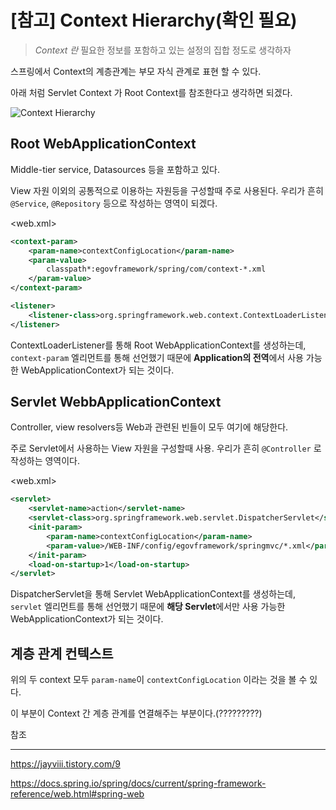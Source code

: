 # [참고] Context Hierarchy(확인 필요)

>*Context 란*
> 필요한 정보를 포함하고 있는 설정의 집합 정도로 생각하자

스프링에서 Context의 계층관계는 부모 자식 관계로 표현 할 수 있다.

아래 처럼 Servlet Context 가 Root Context를 참조한다고 생각하면 되겠다.

![Context Hierarchy](https://docs.spring.io/spring-framework/docs/current/reference/html/images/mvc-context-hierarchy.png)

## Root WebApplicationContext

Middle-tier service, Datasources 등을 포함하고 있다.

View 자원 이외의 공통적으로 이용하는 자원등을 구성할때 주로 사용된다. 우리가 흔히 `@Service`, `@Repository` 등으로 작성하는 영역이 되겠다.

<web.xml>

```xml
<context-param>
	<param-name>contextConfigLocation</param-name>
	<param-value>
		classpath*:egovframework/spring/com/context-*.xml
	</param-value>
</context-param> 

<listener>
	<listener-class>org.springframework.web.context.ContextLoaderListener</listener-class>
</listener>
```

ContextLoaderListener를 통해 Root WebApplicationContext를 생성하는데,
`context-param` 엘리먼트를 통해 선언했기 때문에 
**Application의 전역**에서 사용 가능한 WebApplicationContext가 되는 것이다.



## Servlet WebbApplicationContext

Controller, view resolvers등 Web과 관련된 빈들이 모두 여기에 해당한다. 

주로 Servlet에서 사용하는 View 자원을 구성할때  사용. 우리가 흔히 `@Controller` 로 작성하는 영역이다. 

<web.xml>

```xml
<servlet>
	<servlet-name>action</servlet-name>
	<servlet-class>org.springframework.web.servlet.DispatcherServlet</servlet-class>
	<init-param>
		<param-name>contextConfigLocation</param-name>
		<param-value>/WEB-INF/config/egovframework/springmvc/*.xml</param-value>
	</init-param>
	<load-on-startup>1</load-on-startup>
</servlet>
```

DispatcherServlet을 통해 Servlet WebApplicationContext를 생성하는데,
`servlet` 엘리먼트를 통해 선언했기 때문에 
**해당 Servlet**에서만 사용 가능한 WebApplicationContext가 되는 것이다.



## 계층 관계 컨텍스트

위의 두 context 모두  `param-name`이 `contextConfigLocation` 이라는 것을 볼 수 있다.

이 부분이 Context 간 계층 관계를 연결해주는 부분이다.(?????????)







참조

-----

https://jayviii.tistory.com/9

https://docs.spring.io/spring/docs/current/spring-framework-reference/web.html#spring-web

